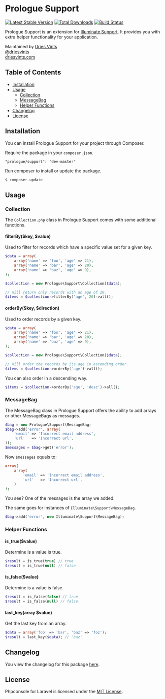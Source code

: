 # Prologue Support

[![Latest Stable Version](https://poser.pugx.org/prologue/support/v/stable.png)](https://packagist.org/packages/prologue/support) [![Total Downloads](https://poser.pugx.org/prologue/support/downloads.png)](https://packagist.org/packages/prologue/support) [![Build Status](https://travis-ci.org/Prologue/Support.png)](https://travis-ci.org/Prologue/Support)

Prologue Support is an extension for [Illuminate Support](https://github.com/illuminate/support). It provides you with extra helper functionality for your application.

Maintained by [Dries Vints](https://github.com/driesvints)  
[@driesvints](https://twitter.com/driesvints)  
[driesvints.com](http://driesvints.com)  

## Table of Contents

- [Installation](#installation)
- [Usage](#usage)
	- [Collection](#collection)
	- [MessageBag](#messagebag)
	- [Helper Functions](#helper-functions)
- [Changelog](#changelog)
- [License](#license)

## Installation

You can install Prologue Support for your project through Composer.

Require the package in your `composer.json`.

```
"prologue/support": "dev-master"
```

Run composer to install or update the package.

```bash
$ composer update
```

## Usage

### Collection

The `Collection.php` class in Prologue Support comes with some additional functions.

#### filterBy($key, $value)

Used to filter for records which have a specific value set for a given key.

```php
$data = array(
	array('name' => 'foo', 'age' => 21),
	array('name' => 'bar', 'age' => 20),
	array('name' => 'baz', 'age' => 9),
);

$collection = new Prologue\Support\Collection($data);

// Will return only records with an age of 20.
$items = $collection->filterBy('age', 20)->all();
```

#### orderBy($key, $direction)

Used to order records by a given key.

```php
$data = array(
	array('name' => 'foo', 'age' => 21),
	array('name' => 'bar', 'age' => 20),
	array('name' => 'baz', 'age' => 9),
);

$collection = new Prologue\Support\Collection($data);

// Will order the records by its age in ascending order.
$items = $collection->orderBy('age')->all();
```

You can also order in a descending way.

```php
$items = $collection->orderBy('age', 'desc')->all();
```

### MessageBag

The MessageBag class in Prologue Support offers the ability to add arrays or other MessageBags as messages.

```php
$bag = new Prologue\Support\MessageBag;
$bag->add('error', array(
	'email' => 'Incorrect email address',
	'url'   => 'Incorrect url',
));
$messages = $bag->get('error'); 
```

Now `$messages` equals to:

```php
array(
	array(
		'email' => 'Incorrect email address',
		'url'   => 'Incorrect url',
	)
);
```

You see? One of the messages is the array we added.

The same goes for instances of `Illuminate\Support\MessageBag`.

```php
$bag->add('error', new Illuminate\Support\MessageBag);
```

### Helper Functions

#### is_true($value)

Determine is a value is true.

```php
$result = is_true(true) // true
$result = is_true(null) // false
```

#### is_false($value)

Determine is a value is false.

```php
$result = is_false(false) // true
$result = is_false(null) // false
```

#### last_key(array $value)

Get the last key from an array.

```php
$data = array('foo' => 'bar', 'baz' => 'foz');
$result = last_key($data); // 'baz'
```

## Changelog

You view the changelog for this package [here](https://github.com/Prologue/Support/releases).

## License

Phpconsole for Laravel is licensed under the [MIT License](https://github.com/Prologue/Phpconsole/blob/master/LICENSE.md).